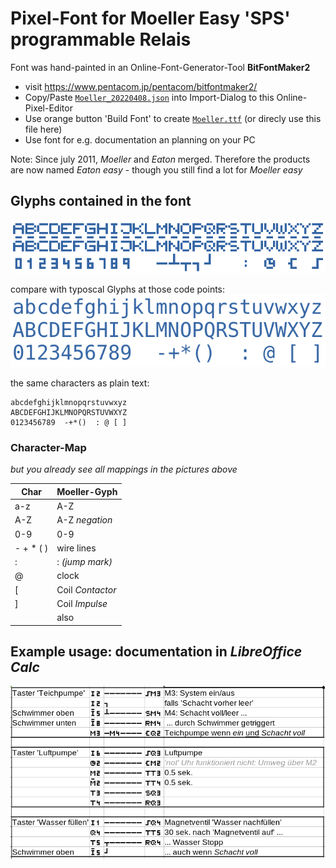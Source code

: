 # Pixel-Font for Moeller Easy 'SPS' programmable Relais
Font was hand-painted in an Online-Font-Generator-Tool **BitFontMaker2**
- visit https://www.pentacom.jp/pentacom/bitfontmaker2/
- Copy/Paste [`Moeller_20220408.json`](Moeller_20220408.json) into Import-Dialog to this Online-Pixel-Editor
- Use orange button 'Build Font' to create [`Moeller.ttf`](Moeller.ttf) (or direcly use this file here)
- Use font for e.g. documentation an planning on your PC

Note: Since july 2011, *Moeller* and *Eaton* merged.
Therefore the products are now named *Eaton easy* - though you still find a lot for *Moeller easy*

## Glyphs contained in the font
![Font-Moeller.png](img/Font-Moeller.png)

compare with typoscal Glyphs at those code points:
![Font-standard.png](img/Font-standard.png)

the same characters as plain text:
```
abcdefghijklmnopqrstuvwxyz
ABCDEFGHIJKLMNOPQRSTUVWXYZ
0123456789  -+*()  : @ [ ]
```
### Character-Map
*but you already see all mappings in the pictures above*

| Char      | Moeller-Gyph     |
|-----------|------------------|
| a-z       | A-Z              |
| A-Z       | A-Z *negation*   |
| 0-9       | 0-9              |
| - + * ( ) | wire lines       |
| :         | : *(jump mark)*  |
| @         | clock            |
| [         | Coil *Contactor* |
| ]         | Coil *Impulse*   |
| <space>   | also <space>     |

## Example usage: documentation in *LibreOffice Calc*
![](img/example.png)
